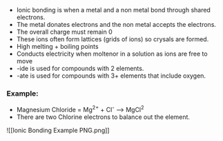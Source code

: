 - Ionic bonding is when a metal and a non metal bond through shared electrons.
- The metal donates electrons and the non metal accepts the electrons.
- The overall charge must remain 0
- These ions often form lattices (grids of ions) so crysals are formed.
- High melting + boiling points
- Conducts electricity when moltenor in a solution as ions are free to move
- -ide is used for compounds with 2 elements.
- -ate is used for compounds with 3+ elements that include oxygen.

### Example:
- Magnesium Chloride = Mg<sup>2+</sup> + Cl<sup>-</sup> --> MgCl<sup>2</sup>
- There are two Chlorine electrons to balance out the element.


![[Ionic Bonding Example PNG.png]]


